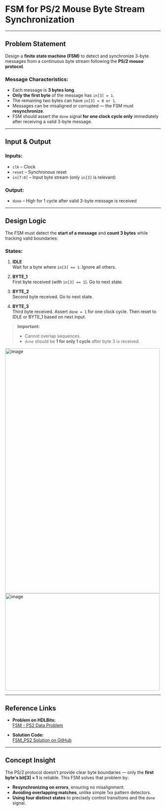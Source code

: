# FSM for PS/2 Mouse Byte Stream Synchronization

---

## Problem Statement

Design a **finite state machine (FSM)** to detect and synchronize 3-byte messages from a continuous byte stream following the **PS/2 mouse protocol**.

### Message Characteristics:

- Each message is **3 bytes long**.
- **Only the first byte** of the message has `in[3] = 1`.  
- The remaining two bytes can have `in[3] = 0 or 1`.
- Messages can be misaligned or corrupted — the FSM must **resynchronize**.
- FSM should assert the `done` signal **for one clock cycle only** immediately after receiving a valid 3-byte message.

---

## Input & Output

### Inputs:
- `clk` – Clock
- `reset` – Synchronous reset
- `in[7:0]` – Input byte stream (only `in[3]` is relevant)

### Output:
- `done` – High for 1 cycle after valid 3-byte message is received

---

## Design Logic

The FSM must detect the **start of a message** and **count 3 bytes** while tracking valid boundaries:

### States:

1. **IDLE**  
   Wait for a byte where `in[3] == 1`. Ignore all others.

2. **BYTE_1**  
   First byte received (with `in[3] == 1`). Go to next state.

3. **BYTE_2**  
   Second byte received. Go to next state.

4. **BYTE_3**  
   Third byte received. Assert `done = 1` for one clock cycle. Then reset to IDLE or BYTE_1 based on next input.

> **Important:**  
> - Cannot overlap sequences.  
> - `done` should be **1 for only 1 cycle** after byte 3 is received.

<img width="500" height="792" alt="image" src="https://github.com/user-attachments/assets/464ea2a4-bf84-49dc-867c-44519386e827" />

<img width="500" height="314" alt="image" src="https://github.com/user-attachments/assets/277cfd54-a628-4dee-ae9f-ae13b3e4471e" />

---

## Reference Links

- **Problem on HDLBits:**  
  [FSM - PS2 Data Problem](https://hdlbits.01xz.net/wiki/Fsm_ps2)

- **Solution Code:**  
  [FSM_PS2 Solution on GitHub](https://github.com/EswarAdithya011/HDLBits/blob/main/Problem%20Sets/3.%20Circuits/Sequential%20logic/3.9%20Finite%20State%20Machines/3.9.15%20PS-2%20packet%20parser/fsm_ps2.v)

---

## Concept Insight

The PS/2 protocol doesn’t provide clear byte boundaries — only the **first byte's bit[3] = 1** is reliable. This FSM solves that problem by:

- **Resynchronizing on errors**, ensuring no misalignment.
- **Avoiding overlapping matches**, unlike simple 1xx pattern detectors.
- **Using four distinct states** to precisely control transitions and the `done` signal.
